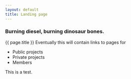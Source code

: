 ```yaml
---
layout: default
title: Landing page
---
```

### Burning diesel, burning dinosaur bones.

{{ page.title }}
Eventually this will contain links to pages for

- Public projects
- Private projects
- Members

This is a test.
